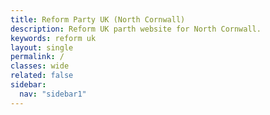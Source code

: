 ```yaml
---
title: Reform Party UK (North Cornwall)
description: Reform UK parth website for North Cornwall.
keywords: reform uk
layout: single
permalink: /
classes: wide
related: false
sidebar:
  nav: "sidebar1"
---
```


